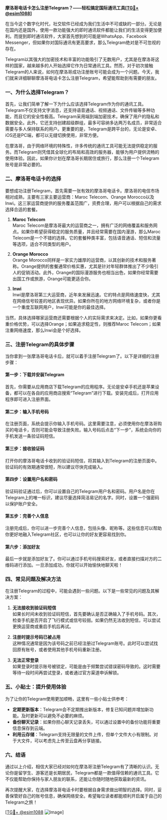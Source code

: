 **摩洛哥电话卡怎么注册Telegram？——轻松搞定国际通讯工具[[TG💪+ @esim1088](https://t.me/s/esim1088)]**

在当今这个数字化时代，社交软件已经成为我们生活中不可或缺的一部分。无论是在国内还是国外，使用一款功能强大的即时通讯软件都能让我们的生活变得更加便利。而提到即时通讯软件，大家首先想到的可能是WhatsApp、Facebook Messenger，但如果你对国际通讯有更高要求，那么Telegram绝对是不可忽视的存在。

Telegram以其强大的加密技术和丰富的功能吸引了无数用户，尤其是在摩洛哥这样的国家，越来越多的人开始选择它作为日常通讯工具。然而，对于初次接触Telegram的人来说，如何在摩洛哥成功注册账号可能会成为一个问题。今天，我们就来详细聊聊摩洛哥电话卡怎么注册Telegram，希望能帮助到有需要的朋友。

### **一、为什么选择Telegram？**

首先，让我们简单了解一下为什么应该选择Telegram作为你的通讯工具。Telegram不仅支持文字消息，还支持语音通话、视频通话、文件传输等多种功能，而且它的安全性极高。Telegram采用端到端加密技术，确保了用户的隐私和数据安全。此外，它还支持创建超级群组，最多可容纳多达两万名成员，非常适合需要与多人保持联系的用户。更重要的是，Telegram是跨平台的，无论是安卓、iOS还是PC端，都可以无缝切换使用，非常方便。

在摩洛哥，由于网络环境的特殊性，许多传统的通讯工具可能无法提供稳定的服务。而Telegram则凭借其全球化的布局和高效的服务器，能够为用户提供流畅的使用体验。因此，如果你计划在摩洛哥长期居住或旅行，那么注册一个Telegram账号是非常必要的。

### **二、摩洛哥电话卡的选择**

要想成功注册Telegram，首先需要一张有效的摩洛哥电话卡。摩洛哥的电信市场相对成熟，主要有三家主要运营商：Maroc Telecom、Orange Morocco以及Inwi。这三家运营商提供的服务覆盖范围广，资费合理，用户可以根据自己的需求选择合适的套餐。

1. **Maroc Telecom**  
   Maroc Telecom是摩洛哥最大的运营商之一，拥有广泛的网络覆盖和服务网点。如果你希望获得稳定的服务质量，并且经常需要在国内漫游，那么Maroc Telecom是一个不错的选择。它的套餐种类丰富，包括语音通话、短信和流量等选项，适合不同类型的用户。

2. **Orange Morocco**  
   Orange Morocco同样是一家实力雄厚的运营商，以其创新的技术和服务著称。Orange提供的套餐通常价格实惠，尤其是针对年轻群体推出了不少吸引人的促销活动。此外，Orange的国际漫游服务也相当出色，如果你经常需要出国工作或旅游，Orange可能更适合你。

3. **Inwi**  
   Inwi是摩洛哥第三大运营商，近年来发展迅速。它的特点是网络速度快，尤其在网络信号较差的地区表现优异。如果你所在的地方网络环境复杂，或者你是一个重度互联网用户，Inwi可能是你的最佳选择。

当然，具体选择哪家运营商还需要根据个人的实际需求来决定。比如，如果你更看重价格优势，可以选择Orange；如果追求稳定性，则推荐Maroc Telecom；如果注重网络速度，那么Inwi会是个好选择。

### **三、注册Telegram的具体步骤**

当你拿到一张摩洛哥电话卡后，就可以着手注册Telegram了。以下是详细的注册步骤：

#### **第一步：下载并安装Telegram**
首先，你需要从应用商店下载Telegram的应用程序。无论是安卓手机还是苹果设备，都可以在各自的应用商店搜索“Telegram”进行下载。安装完成后，打开应用程序即可进入注册界面。

#### **第二步：输入手机号码**
在注册页面，系统会提示你输入手机号码。这里需要注意，必须使用你在摩洛哥购买的电话卡，否则可能会导致注册失败。输入号码后点击“下一步”，系统会向你的手机发送一条验证码短信。

#### **第三步：接收验证码**
打开你的摩洛哥电话卡收到的验证码短信，将其输入到Telegram的注册页面中。验证码的有效期通常很短，所以建议尽快完成输入。

#### **第四步：设置用户名和密码**
验证码验证通过后，你可以设置自己的Telegram用户名和密码。用户名是你在Telegram上的唯一标识，建议尽量选择简洁易记的名字。同时，设置一个强密码以保护账户安全。

#### **第五步：完善个人信息**
注册完成后，你可以进一步完善个人信息，包括头像、昵称等。这些信息可以帮助你更好地融入Telegram社区，也可以让你的好友更容易找到你。

#### **第六步：添加好友**
最后一步就是添加好友了。你可以通过手机号码搜索好友，或者直接扫描对方的二维码进行添加。一旦添加成功，你就可以开始愉快地聊天啦！

### **四、常见问题及解决方法**

在注册Telegram的过程中，可能会遇到一些问题。以下是一些常见的问题及其解决方案：

1. **无法接收到验证码短信**  
   如果长时间未收到验证码短信，首先要确认是否正确输入了手机号码。其次，检查手机是否开启了飞行模式或信号较弱。如果仍然无法收到短信，可以尝试更换运营商或重启手机后再试。

2. **注册时提示号码已被占用**  
   这种情况通常是因为该号码之前已经注册过Telegram账号。此时可以尝试找回原有账号，或者使用其他手机号码重新注册。

3. **无法正常登录**  
   如果登录时提示账号被锁定，可能是由于频繁尝试错误密码导致的。这时需要等待一段时间再尝试登录，或者通过官方渠道申诉解锁。

### **五、小贴士：提升使用体验**

为了让你的Telegram使用更加顺畅，这里有一些小贴士供参考：

- **定期更新版本**：Telegram会不定期推出新版本，修复已知问题并增加新功能。及时更新可以避免不必要的麻烦。
- **备份聊天记录**：如果你担心聊天记录丢失，可以通过设置中的备份功能将重要信息保存到云端。
- **利用云存储**：Telegram支持无限量的文件上传，但单个文件大小有限制。对于大文件，可以考虑先上传至云盘再分享链接。

### **六、结语**

通过以上介绍，相信大家已经对如何在摩洛哥注册Telegram有了清晰的认识。无论你是留学生、游客还是长期居民，Telegram都是一款值得信赖的通讯工具。它不仅能帮助你保持与家人朋友的联系，还能让你随时随地获取最新的资讯。

再次提醒大家，在选择摩洛哥电话卡时要根据自身需求做出明智的选择。同时，妥善保管好自己的账号信息，确保网络安全。希望每位读者都能顺利开启属于自己的Telegram之旅！

[[TG💪+ @esim1088](https://t.me/s/esim1088) ![Image](https://i.postimg.cc/4NQfJmqS/Snipaste-2025-05-13-00-14-12.png)]